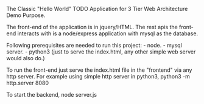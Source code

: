 The Classic "Hello World" TODO Application for 3 Tier Web Architecture Demo Purpose.

The front-end of the application is in jquery/HTML.
The rest apis the front-end interacts with is a node/express application with mysql as the database.

Following prerequisites are needed to run this project:
    - node.
    - mysql server.
    - python3 (just to serve the index.html, any other simple web server would also do.)

To run the front-end just serve the index.html file in the "frontend" via any http server.
For example using simple http server in python3,
python3 -m http.server 8080

To start the backend,
node server.js